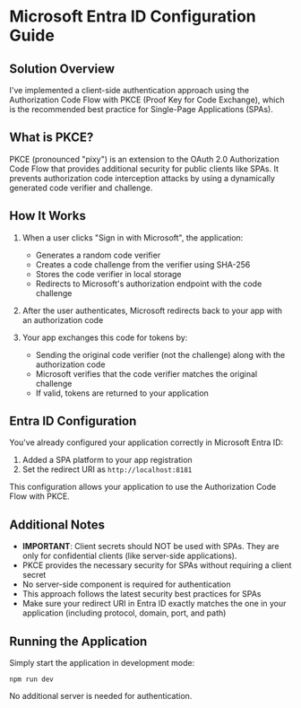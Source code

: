 # Microsoft Entra ID Configuration Guide

## Solution Overview

I've implemented a client-side authentication approach using the Authorization Code Flow with PKCE (Proof Key for Code Exchange), which is the recommended best practice for Single-Page Applications (SPAs).

## What is PKCE?

PKCE (pronounced "pixy") is an extension to the OAuth 2.0 Authorization Code Flow that provides additional security for public clients like SPAs. It prevents authorization code interception attacks by using a dynamically generated code verifier and challenge.

## How It Works

1. When a user clicks "Sign in with Microsoft", the application:
   - Generates a random code verifier
   - Creates a code challenge from the verifier using SHA-256
   - Stores the code verifier in local storage
   - Redirects to Microsoft's authorization endpoint with the code challenge

2. After the user authenticates, Microsoft redirects back to your app with an authorization code

3. Your app exchanges this code for tokens by:
   - Sending the original code verifier (not the challenge) along with the authorization code
   - Microsoft verifies that the code verifier matches the original challenge
   - If valid, tokens are returned to your application

## Entra ID Configuration

You've already configured your application correctly in Microsoft Entra ID:

1. Added a SPA platform to your app registration
2. Set the redirect URI as `http://localhost:8181`

This configuration allows your application to use the Authorization Code Flow with PKCE.

## Additional Notes

- **IMPORTANT**: Client secrets should NOT be used with SPAs. They are only for confidential clients (like server-side applications).
- PKCE provides the necessary security for SPAs without requiring a client secret
- No server-side component is required for authentication
- This approach follows the latest security best practices for SPAs
- Make sure your redirect URI in Entra ID exactly matches the one in your application (including protocol, domain, port, and path)

## Running the Application

Simply start the application in development mode:
```
npm run dev
```

No additional server is needed for authentication.
